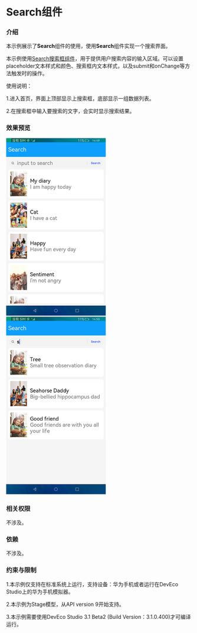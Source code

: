 # Search组件

### 介绍

本示例展示了**Search**组件的使用，使用**Search**组件实现一个搜索界面。

本示例使用[Search搜索框组件](https://developer.harmonyos.com/cn/docs/documentation/doc-references-V3/ts-basic-components-search-0000001428061740-V3)，用于提供用户搜索内容的输入区域。可以设置placeholder文本样式和颜色、搜索框内文本样式，以及submit和onChange等方法触发时的操作。

使用说明：

1.进入首页，界面上顶部显示上搜索框，底部显示一组数据列表。

2.在搜索框中输入要搜索的文字，会实时显示搜索结果。

### 效果预览

![](screenshots/devices/home.png) ![](screenshots/devices/search.png)

### 相关权限

不涉及。

### 依赖

不涉及。

### 约束与限制

1.本示例仅支持在标准系统上运行，支持设备：华为手机或者运行在DevEco Studio上的华为手机模拟器。

2.本示例为Stage模型，从API version 9开始支持。

3.本示例需要使用DevEco Studio 3.1 Beta2 (Build Version：3.1.0.400)才可编译运行。